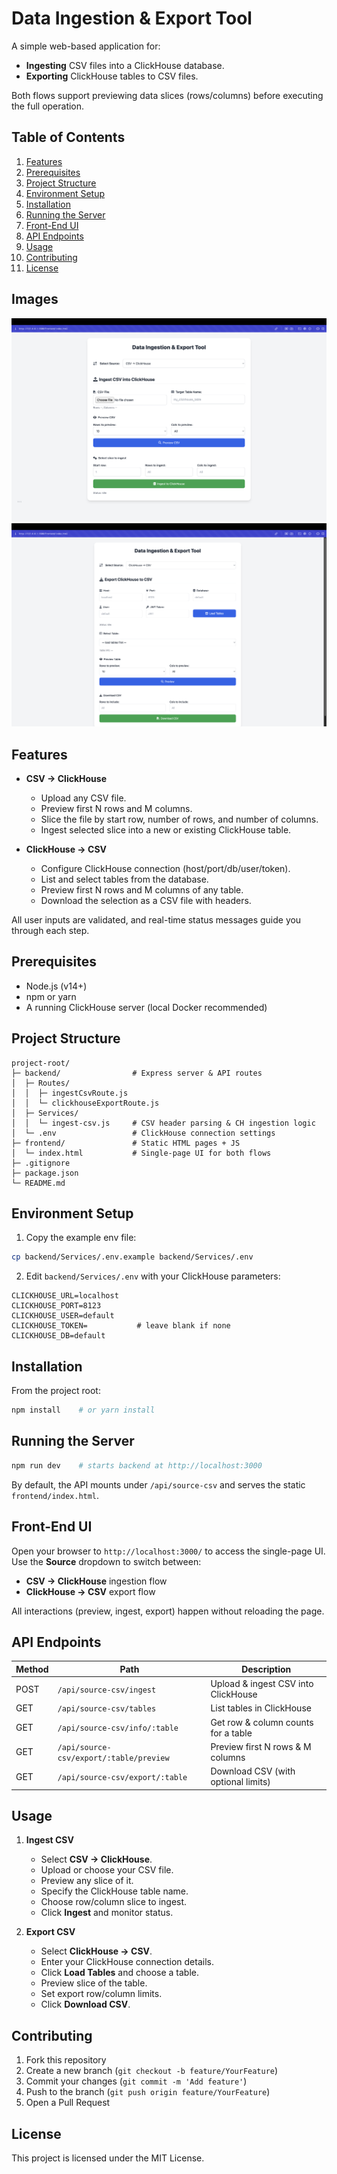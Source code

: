 
# Data Ingestion & Export Tool

A simple web-based application for:
* **Ingesting** CSV files into a ClickHouse database.
* **Exporting** ClickHouse tables to CSV files.

Both flows support previewing data slices (rows/columns) before executing the full operation.

## Table of Contents
1. [Features](#features)
2. [Prerequisites](#prerequisites)
3. [Project Structure](#project-structure)
4. [Environment Setup](#environment-setup)
5. [Installation](#installation)
6. [Running the Server](#running-the-server)
7. [Front-End UI](#front-end-ui)
8. [API Endpoints](#api-endpoints)
9. [Usage](#usage)
10. [Contributing](#contributing)
11. [License](#license)

## Images

![ FlatFile --> ClickHouse](Images/image.png)
![ ClickHouse -->FlatFile ](Images/image2.png)

## Features

* **CSV → ClickHouse**
   * Upload any CSV file.
   * Preview first N rows and M columns.
   * Slice the file by start row, number of rows, and number of columns.
   * Ingest selected slice into a new or existing ClickHouse table.

* **ClickHouse → CSV**
   * Configure ClickHouse connection (host/port/db/user/token).
   * List and select tables from the database.
   * Preview first N rows and M columns of any table.
   * Download the selection as a CSV file with headers.

All user inputs are validated, and real-time status messages guide you through each step.

## Prerequisites

* Node.js (v14+)
* npm or yarn
* A running ClickHouse server (local Docker recommended)

## Project Structure

```
project-root/
├─ backend/                # Express server & API routes
│  ├─ Routes/
│  │  ├─ ingestCsvRoute.js
│  │  └─ clickhouseExportRoute.js
│  ├─ Services/
│  │  └─ ingest-csv.js     # CSV header parsing & CH ingestion logic
│  └─ .env                 # ClickHouse connection settings
├─ frontend/               # Static HTML pages + JS
│  └─ index.html           # Single-page UI for both flows
├─ .gitignore
├─ package.json
└─ README.md
```

## Environment Setup

1. Copy the example env file:

```bash
cp backend/Services/.env.example backend/Services/.env
```

2. Edit `backend/Services/.env` with your ClickHouse parameters:

```
CLICKHOUSE_URL=localhost
CLICKHOUSE_PORT=8123
CLICKHOUSE_USER=default
CLICKHOUSE_TOKEN=           # leave blank if none
CLICKHOUSE_DB=default
```

## Installation

From the project root:

```bash
npm install    # or yarn install
```

## Running the Server

```bash
npm run dev    # starts backend at http://localhost:3000
```

By default, the API mounts under `/api/source-csv` and serves the static `frontend/index.html`.

## Front-End UI

Open your browser to `http://localhost:3000/` to access the single-page UI. Use the **Source** dropdown to switch between:
* **CSV → ClickHouse** ingestion flow
* **ClickHouse → CSV** export flow

All interactions (preview, ingest, export) happen without reloading the page.

## API Endpoints

| Method | Path | Description |
|--------|------|-------------|
| POST | `/api/source-csv/ingest` | Upload & ingest CSV into ClickHouse |
| GET | `/api/source-csv/tables` | List tables in ClickHouse |
| GET | `/api/source-csv/info/:table` | Get row & column counts for a table |
| GET | `/api/source-csv/export/:table/preview` | Preview first N rows & M columns |
| GET | `/api/source-csv/export/:table` | Download CSV (with optional limits) |

## Usage

1. **Ingest CSV**
   * Select **CSV → ClickHouse**.
   * Upload or choose your CSV file.
   * Preview any slice of it.
   * Specify the ClickHouse table name.
   * Choose row/column slice to ingest.
   * Click **Ingest** and monitor status.

2. **Export CSV**
   * Select **ClickHouse → CSV**.
   * Enter your ClickHouse connection details.
   * Click **Load Tables** and choose a table.
   * Preview slice of the table.
   * Set export row/column limits.
   * Click **Download CSV**.

## Contributing

1. Fork this repository
2. Create a new branch (`git checkout -b feature/YourFeature`)
3. Commit your changes (`git commit -m 'Add feature'`)
4. Push to the branch (`git push origin feature/YourFeature`)
5. Open a Pull Request

## License

This project is licensed under the MIT License.

